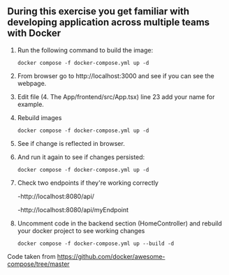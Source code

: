 ## During this exercise you get familiar with developing application across multiple teams with Docker
1. Run the following command to build the image:
    ```
    docker compose -f docker-compose.yml up -d
    ```
2. From browser go to http://localhost:3000 and see if you can see the webpage.
3. Edit file (4. The App/frontend/src/App.tsx) line 23 add your name for example.
4. Rebuild images
    ```
    docker compose -f docker-compose.yml up -d
    ```
5. See if change is reflected in browser.
6. And run it again to see if changes persisted:
    ```
    docker compose -f docker-compose.yml up -d
    ```
7. Check two endpoints if they're working correctly

   -http://localhost:8080/api/
    
   -http://localhost:8080/api/myEndpoint

9. Uncomment code in the backend section (HomeController) and rebuild your docker project to see working changes

   ```
   docker compose -f docker-compose.yml up --build -d
   ```

Code taken from https://github.com/docker/awesome-compose/tree/master
